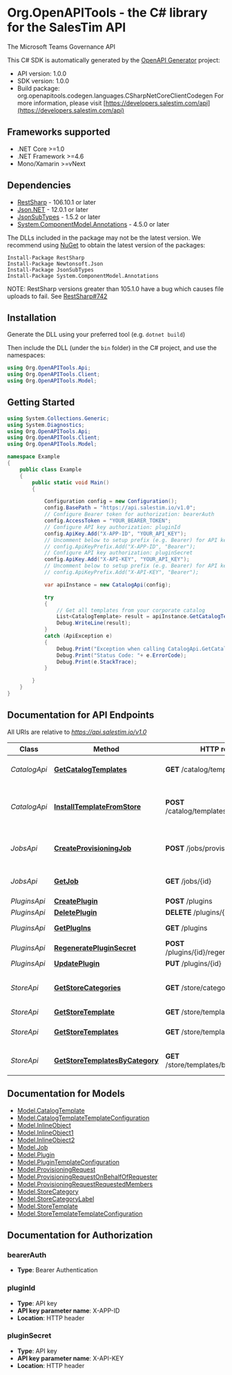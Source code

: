# Org.OpenAPITools - the C# library for the SalesTim API

The Microsoft Teams Governance API


This C# SDK is automatically generated by the [OpenAPI Generator](https://openapi-generator.tech) project:

- API version: 1.0.0
- SDK version: 1.0.0
- Build package: org.openapitools.codegen.languages.CSharpNetCoreClientCodegen
    For more information, please visit [https://developers.salestim.com/api](https://developers.salestim.com/api)

<a name="frameworks-supported"></a>
## Frameworks supported
- .NET Core >=1.0
- .NET Framework >=4.6
- Mono/Xamarin >=vNext

<a name="dependencies"></a>
## Dependencies

- [RestSharp](https://www.nuget.org/packages/RestSharp) - 106.10.1 or later
- [Json.NET](https://www.nuget.org/packages/Newtonsoft.Json/) - 12.0.1 or later
- [JsonSubTypes](https://www.nuget.org/packages/JsonSubTypes/) - 1.5.2 or later
- [System.ComponentModel.Annotations](https://www.nuget.org/packages/System.ComponentModel.Annotations) - 4.5.0 or later

The DLLs included in the package may not be the latest version. We recommend using [NuGet](https://docs.nuget.org/consume/installing-nuget) to obtain the latest version of the packages:
```
Install-Package RestSharp
Install-Package Newtonsoft.Json
Install-Package JsonSubTypes
Install-Package System.ComponentModel.Annotations
```

NOTE: RestSharp versions greater than 105.1.0 have a bug which causes file uploads to fail. See [RestSharp#742](https://github.com/restsharp/RestSharp/issues/742)

<a name="installation"></a>
## Installation
Generate the DLL using your preferred tool (e.g. `dotnet build`)

Then include the DLL (under the `bin` folder) in the C# project, and use the namespaces:
```csharp
using Org.OpenAPITools.Api;
using Org.OpenAPITools.Client;
using Org.OpenAPITools.Model;
```
<a name="getting-started"></a>
## Getting Started

```csharp
using System.Collections.Generic;
using System.Diagnostics;
using Org.OpenAPITools.Api;
using Org.OpenAPITools.Client;
using Org.OpenAPITools.Model;

namespace Example
{
    public class Example
    {
        public static void Main()
        {

            Configuration config = new Configuration();
            config.BasePath = "https://api.salestim.io/v1.0";
            // Configure Bearer token for authorization: bearerAuth
            config.AccessToken = "YOUR_BEARER_TOKEN";
            // Configure API key authorization: pluginId
            config.ApiKey.Add("X-APP-ID", "YOUR_API_KEY");
            // Uncomment below to setup prefix (e.g. Bearer) for API key, if needed
            // config.ApiKeyPrefix.Add("X-APP-ID", "Bearer");
            // Configure API key authorization: pluginSecret
            config.ApiKey.Add("X-API-KEY", "YOUR_API_KEY");
            // Uncomment below to setup prefix (e.g. Bearer) for API key, if needed
            // config.ApiKeyPrefix.Add("X-API-KEY", "Bearer");

            var apiInstance = new CatalogApi(config);

            try
            {
                // Get all templates from your corporate catalog
                List<CatalogTemplate> result = apiInstance.GetCatalogTemplates();
                Debug.WriteLine(result);
            }
            catch (ApiException e)
            {
                Debug.Print("Exception when calling CatalogApi.GetCatalogTemplates: " + e.Message );
                Debug.Print("Status Code: "+ e.ErrorCode);
                Debug.Print(e.StackTrace);
            }

        }
    }
}
```

<a name="documentation-for-api-endpoints"></a>
## Documentation for API Endpoints

All URIs are relative to *https://api.salestim.io/v1.0*

Class | Method | HTTP request | Description
------------ | ------------- | ------------- | -------------
*CatalogApi* | [**GetCatalogTemplates**](docs/CatalogApi.md#getcatalogtemplates) | **GET** /catalog/templates | Get all templates from your corporate catalog
*CatalogApi* | [**InstallTemplateFromStore**](docs/CatalogApi.md#installtemplatefromstore) | **POST** /catalog/templates/installFromStore | Install a template from the public template store to your corporate catalog
*JobsApi* | [**CreateProvisioningJob**](docs/JobsApi.md#createprovisioningjob) | **POST** /jobs/provisioning | Create a new provisioning job by sending a ProvisioningRequest
*JobsApi* | [**GetJob**](docs/JobsApi.md#getjob) | **GET** /jobs/{id} | Get detailed information about a job (Status, logs...)
*PluginsApi* | [**CreatePlugin**](docs/PluginsApi.md#createplugin) | **POST** /plugins | Create a new plugin
*PluginsApi* | [**DeletePlugin**](docs/PluginsApi.md#deleteplugin) | **DELETE** /plugins/{id} | Delete a plugin
*PluginsApi* | [**GetPlugIns**](docs/PluginsApi.md#getplugins) | **GET** /plugins | Get all plugins in a tenant
*PluginsApi* | [**RegeneratePluginSecret**](docs/PluginsApi.md#regeneratepluginsecret) | **POST** /plugins/{id}/regenerateSecret | Regenerate a plugin secret
*PluginsApi* | [**UpdatePlugin**](docs/PluginsApi.md#updateplugin) | **PUT** /plugins/{id} | Update a plugin
*StoreApi* | [**GetStoreCategories**](docs/StoreApi.md#getstorecategories) | **GET** /store/categories | Get all store categories from the public template store
*StoreApi* | [**GetStoreTemplate**](docs/StoreApi.md#getstoretemplate) | **GET** /store/templates/{id} | Get a store template
*StoreApi* | [**GetStoreTemplates**](docs/StoreApi.md#getstoretemplates) | **GET** /store/templates | Get all templates from the public template store
*StoreApi* | [**GetStoreTemplatesByCategory**](docs/StoreApi.md#getstoretemplatesbycategory) | **GET** /store/templates/byCategory/{id} | Get store template from a specific category


<a name="documentation-for-models"></a>
## Documentation for Models

 - [Model.CatalogTemplate](docs/CatalogTemplate.md)
 - [Model.CatalogTemplateTemplateConfiguration](docs/CatalogTemplateTemplateConfiguration.md)
 - [Model.InlineObject](docs/InlineObject.md)
 - [Model.InlineObject1](docs/InlineObject1.md)
 - [Model.InlineObject2](docs/InlineObject2.md)
 - [Model.Job](docs/Job.md)
 - [Model.Plugin](docs/Plugin.md)
 - [Model.PluginTemplateConfiguration](docs/PluginTemplateConfiguration.md)
 - [Model.ProvisioningRequest](docs/ProvisioningRequest.md)
 - [Model.ProvisioningRequestOnBehalfOfRequester](docs/ProvisioningRequestOnBehalfOfRequester.md)
 - [Model.ProvisioningRequestRequestedMembers](docs/ProvisioningRequestRequestedMembers.md)
 - [Model.StoreCategory](docs/StoreCategory.md)
 - [Model.StoreCategoryLabel](docs/StoreCategoryLabel.md)
 - [Model.StoreTemplate](docs/StoreTemplate.md)
 - [Model.StoreTemplateTemplateConfiguration](docs/StoreTemplateTemplateConfiguration.md)


<a name="documentation-for-authorization"></a>
## Documentation for Authorization

<a name="bearerAuth"></a>
### bearerAuth

- **Type**: Bearer Authentication

<a name="pluginId"></a>
### pluginId

- **Type**: API key
- **API key parameter name**: X-APP-ID
- **Location**: HTTP header

<a name="pluginSecret"></a>
### pluginSecret

- **Type**: API key
- **API key parameter name**: X-API-KEY
- **Location**: HTTP header


